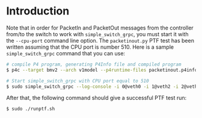 # Introduction

Note that in order for PacketIn and PacketOut messages from the
controller from/to the switch to work with `simple_switch_grpc`, you
must start it with the `--cpu-port` command line option.  The
`packetinout.py` PTF test has been written assuming that the CPU port
is number 510.  Here is a sample `simple_switch_grpc` command that you
can use:

```bash
# compile P4 program, generating P4Info file and compiled program
$ p4c --target bmv2 --arch v1model --p4runtime-files packetinout.p4info.txt packetinout.p4

# Start simple_switch_grpc with CPU port equal to 510
$ sudo simple_switch_grpc --log-console -i 0@veth0 -i 1@veth2 -i 2@veth4 -i 3@veth6 -i 4@veth8 -i 5@veth10 -i 6@veth12 -i 7@veth14 --no-p4 --dump-packet-data 10000 -- --cpu-port 510
```

After that, the following command should give a successful PTF test run:

```bash
$ sudo ./runptf.sh
```
